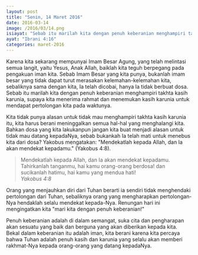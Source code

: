 ```yaml
---
layout: post
title: "Senin, 14 Maret 2016"
date: 2016-03-14
image: /2016/03/14.png
isiayat: "Sebab itu marilah kita dengan penuh keberanian menghampiri takhta kasih karunia, supaya kita menerima rahmat dan menemukan kasih karunia untuk mendapat pertolongan kita pada waktunya."
ayat: "Ibrani 4:16"
categories: maret-2016
---
```


Karena kita sekarang mempunyai Imam Besar Agung, yang telah melintasi semua langit, yaitu Yesus, Anak Allah, baiklah kita teguh berpegang pada pengakuan iman kita. Sebab Imam Besar yang kita punya, bukanlah imam besar yang tidak dapat turut merasakan kelemahan-kelemahan kita, sebaliknya sama dengan kita, Ia telah dicobai, hanya Ia tidak berbuat dosa. Sebab itu marilah kita dengan penuh keberanian menghampiri takhta kasih karunia, supaya kita menerima rahmat dan menemukan kasih karunia untuk mendapat pertolongan kita pada waktunya.

Kita tidak punya alasan untuk tidak mau menghampiri takhta kasih karunia itu, kita harus berani meninggalkan semua hal-hal yang menghalangi kita. Bahkan dosa yang kita lakukanpun jangan kita buat menjadi alasan untuk tidak mau datang kepadaNya, sebab bukankah Ia telah mati untuk menebus kita dari dosa? Yakobus mengatakan: "Mendekatlah kepada Allah, dan Ia akan mendekat kepadamu." (Yakobus 4:8).

<blockquote>Mendekatlah kepada Allah, dan Ia akan mendekat kepadamu. Tahirkanlah tanganmu, hai kamu orang-orang berdosa! dan sucikanlah hatimu, hai kamu yang mendua hati!
<br /><cite>Yakobus 4:8</cite></blockquote>

Orang yang menjauhkan diri dari Tuhan berarti ia sendiri tidak menghendaki pertolongan dari Tuhan, sebaliknya orang yang mengharapkan pertolongan-Nya hendaklah selalu mendekat kepada-Nya. Renungan hari ini mengingatkan kita "mari kita dengan penuh keberanian!"

Penuh keberanian adalah di dalam semangat, suka cita dan pengharapan akan sesuatu yang baik dan berguna yang akan diberikan kepada kita. Bekal dalam keberanian itu adalah iman, kita berani karena kita percaya bahwa Tuhan adalah penuh kasih dan karunia yang selalu akan memberi rakhmat-Nya kepada orang-orang yang datang kepadaNya.
